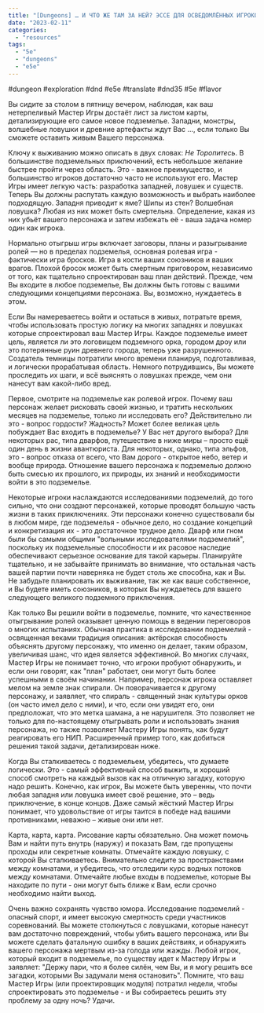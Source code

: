 ```yaml
---
title: "[Dungeons] … И ЧТО ЖЕ ТАМ ЗА НЕЙ? ЭССЕ ДЛЯ ОСВЕДОМЛЁННЫХ ИГРОКОВ"
date: "2023-02-11"
categories: 
  - "resources"
tags: 
  - "5e"
  - "dungeons"
  - "e5e"
---
```


#dungeon #exploration #dnd #e5e #translate #dnd35 #5e #flavor

Вы сидите за столом в пятницу вечером, наблюдая, как ваш нетерпеливый Мастер Игры достаёт лист за листом карты, детализирующие его самое новое подземелье. Западни, монстры, волшебные ловушки и древние артефакты ждут Вас ..., если только Вы сможете оставить живым Вашего персонажа.

Ключу к выживанию можно описать в двух словах: _Не Торопитесь_. В большинстве подземельных приключений, есть небольшое желание быстрее пройти через область. Это - важное преимущество, и большинство игроков достаточно часто не используют его. Мастер Игры имеет легкую часть: разработка западней, ловушек и существ. Теперь Вы должны распутать каждую возможность и выбрать наиболее подходящую. Западня приводит к яме? Шипы из стен? Волшебная ловушка? Любая из них может быть смертельна. Определение, какая из них убьёт вашего персонажа и затем избежать её - ваша задача номер один как игрока.

Нормально отыгрыш игры включает заговоры, планы и разыгрывание ролей — но в пределах подземелья, основная ролевая игра - фактически игра бросков. Игра в кости ваших союзников и ваших врагов. Плохой бросок может быть смертным приговором, независимо от того, как тщательно спроектирован ваш план действий. Прежде, чем Вы входите в любое подземелье, Вы должны быть готовы с вашими следующими концепциями персонажа. Вы, возможно, нуждаетесь в этом.

Если Вы намереваетесь войти и остаться в живых, потратьте время, чтобы использовать простую логику на многих западнях и ловушках которые спроектировал ваш Мастер Игры. Каждое подземелье имеет цель, является ли это логовищем подземного орка, городом дроу или это потерянные руин древнего города, теперь уже разрушенного. Создатель темницы потратили много времени планируя, подготавливая, и логически прорабатывая область. Немного потрудившись, Вы можете проследить их шаги, и всё выяснять о ловушках прежде, чем они нанесут вам какой-либо вред.

Первое, смотрите на подземелье как ролевой игрок. Почему ваш персонаж желает рисковать своей жизнью, и тратить нескольких месяцев на подземелье, только ли исследовать его? Действительно ли это - вопрос гордости? Жадность? Может более великая цель побуждает Вас входить в подземелье? У Вас нет другого выбора? Для некоторых рас, типа дварфов, путешествие в ниже миры – просто ещё один день в жизни авантюриста. Для некоторых, однако, типа эльфов, это - вопрос отказа от всего, что Вам дорого - открытое небо, ветер и вообще природа. Отношение вашего персонажа к подземелью должно быть смесью их прошлого, их природы, их знаний и необходимости войти в это подземелье.

Некоторые игроки наслаждаются исследованиями подземелий, до того сильно, что они создают персонажей, которые проводят большую часть жизни в таких приключениях. Эти персонажи конечно существовали бы в любом мире, где подземелья - обычное дело, но создание концепций и конкретизация их - это достаточное трудное дело. Дварф или гном были бы самыми общими "вольными исследователями подземелий", поскольку их подземельные способности и их расовое наследие обеспечивают серьезное основание для такой карьеры. Планируйте тщательно, и не забывайте принимать во внимание, что остальная часть вашей партии почти наверняка не будет столь же способна, как и Вы. Не забудьте планировать их выживание, так же как ваше собственное, и Вы будете иметь союзников, в которых Вы нуждаетесь для вашего следующего великого подземного приключения.

Как только Вы решили войти в подземелье, помните, что качественное отыгрывание ролей оказывает ценную помощь в ведении переговоров о многих испытаниях. Обычная практика в исследовании подземелий - освященная веками традиция описания: актёрская способность объяснять другому персонажу, что именно он делает, таким образом, увеличивая шанс, что идея является эффективной. Во многих случаях, Мастер Игры не понимает точно, что игроки пробуют обнаружить, и если они говорят, как "план" работает, они могут быть более успешными в своём начинании. Например, персонаж игрока оставляет мелом на земле знак спирали. Он поворачивается к другому персонажу, и заявляет, что спираль - священный знак культуры орков (он часто имел дело с ними), и что, если они увидят его, они предположат, что это метка шамана, а не нарушителя. Это позволяет не только для по-настоящему отыгрывать роли и использовать знания персонажа, но также позволяет Мастеру Игры понять, как будут реагировать его НИП. Расширенный пример того, как добиться решения такой задачи, детализирован ниже.

Когда Вы сталкиваетесь с подземельем, убедитесь, что думаете логически. Это - самый эффективный способ выжить, и хороший способ смотреть на каждый вызов как на отличную загадку, которую надо решить. Конечно, как игрок, Вы можете быть уверенны, что почти любая западня или ловушка имеет своё решение, это – ведь приключение, в конце концов. Даже самый жёсткий Мастер Игры понимает, что удовольствие от игры таится в победе над вашими противниками, неважно – живые они или нет.

Карта, карта, карта. Рисование карты обязательно. Она может помочь Вам и найти путь внутрь (наружу) и показать Вам, где пропущены проходы или секретные комнаты. Отмечайте каждую ловушку, с которой Вы сталкиваетесь. Внимательно следите за пространствами между комнатами, и убедитесь, что отследили курс водных потоков между комнатами. Отмечайте любые входы в подземелье, которые Вы находите по пути - они могут быть ближе к Вам, если срочно необходимо найти выход.

Очень важно сохранять чувство юмора. Исследование подземелий - опасный спорт, и имеет высокую смертность среди участников соревнований. Вы можете столкнуться с ловушками, которые нанесут вам достаточно повреждений, чтобы убить вашего персонажа, или Вы можете сделать фатальную ошибку в ваших действиях, и обнаружить вашего персонажа мертвым из-за голода или жажды. Любой игрок, который входит в подземелье, по существу идет к Мастеру Игры и заявляет: "Держу пари, что я более силён, чем Вы, и я могу решить все загадки, которыми Вы задумали меня остановить". Помните, что ваш Мастер Игры (или проектировщик модуля) потратил недели, чтобы спроектировать это подземелье - и Вы собираетесь решить эту проблему за одну ночь? Удачи.
